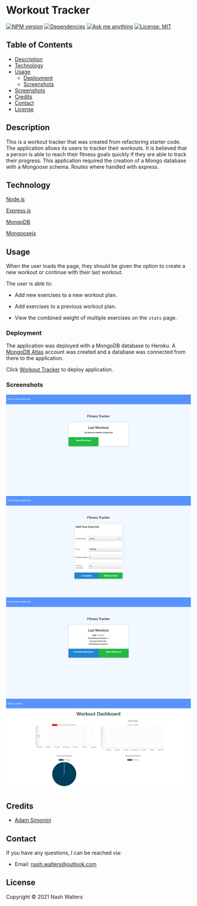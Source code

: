 # Workout Tracker
<p>
 <a href=""><img alt="NPM version" src="https://img.shields.io/badge/npm-v6.14.10-blue" target="_blank" /></a>
 <a href=""><img alt="Dependencies" src="https://img.shields.io/badge/dependencies%20-up%20to%20date-orange" target="_blank" /></a>
 <a href="https://github.com/nashwalters"><img alt="Ask me anything" src="https://img.shields.io/badge/Ask%20me-anything-1abc9c.svg" target="_blank" /></a>
 <a href=""><img alt="License: MIT" src="https://img.shields.io/badge/License-MIT-yellow.svg" target="_blank" /></a>
 </p>


## Table of Contents
* [Description](#description)
* [Technology](#technology)
* [Usage](#usage)
  * [Deployment](#deployment)
  * [Screenshots](#screenshots)
* [Screenshots](#screenshots)
* [Credits](#credits)
* [Contact](#contact)
* [License](#license)

## Description

This is a workout tracker that was created from refactoring starter code. The application allows its users to tracker their workouts. It is believed that a person is able to reach their fitness goals quickly if they are able to track their progress.  This application required the creation of a Mongo database with a Mongoose schema. Routes where handled with express. 

## Technology
[Node.js](https://nodejs.org/en/)

[Express.js](https://expressjs.com/)

[MongoDB](https://www.mongodb.com/)

[Mongoosejs](https://mongoosejs.com/docs/guide.html)

## Usage

When the user loads the page, they should be given the option to create a new workout or continue with their last workout.

The user is able to:

  * Add new exercises to a new workout plan.

  * Add exercises to a previous workout plan.

  * View the combined weight of multiple exercises on the `stats` page.

### Deployment
The application was deployed with a MongoDB database to Heroku. A [MongoDB Atlas](https://www.mongodb.com/cloud/atlas) account was created and a database was connected from there to the application.

Click [Workout Tracker](https://sleepy-atoll-83909.herokuapp.com/) to deploy application.

### Screenshots

<p align= "center">
<img src="public/img/main.png" alt="app" width="600px">
<img src="public/img/add-exercise.png" alt="app" width="600px">
<img src="public/img/exercise.png" alt="app" width="600px">
<img src="public/img/stats.png" alt="app" width="600px">
</p>


## Credits
* [Adam Simonini](https://github.com/adamsimonini)

## Contact
If you have any questions, I can be reached via:
* <bold>Email</bold>: nash.walters@outlook.com

## License 
Copyright © 2021 Nash Walters
